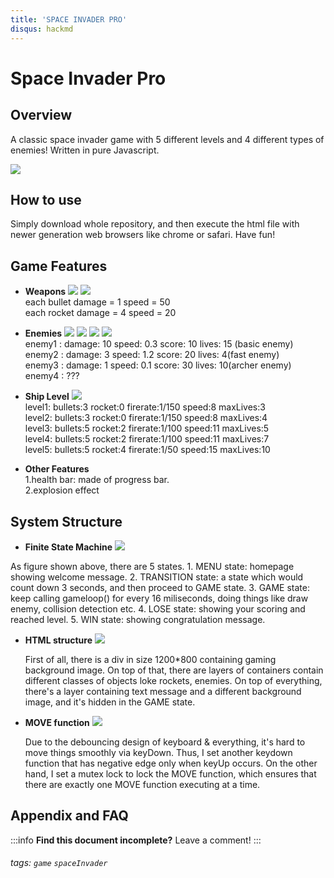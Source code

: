 ```yaml
---
title: 'SPACE INVADER PRO'
disqus: hackmd
---
```


Space Invader Pro
===


## Overview
A classic space invader game with 5 different levels and 4 different types of enemies! Written in pure Javascript.

![](https://i.imgur.com/5kGeGhx.jpg)


How to use
---
Simply download whole repository, and then execute the html file with newer generation web browsers like chrome or safari. Have fun!

Game Features
---
*  **Weapons**
![](https://i.imgur.com/jQw5l7q.png)
![](https://i.imgur.com/IXaGwIj.png)\
    each bullet damage = 1 speed = 50\
    each rocket damage = 4 speed = 20

* **Enemies**
![](https://i.imgur.com/t47apSp.png)
![](https://i.imgur.com/Irgq1xP.png)
![](https://i.imgur.com/oEmNOjg.png)
![](https://i.imgur.com/sr79kJT.png)\
    enemy1 : damage: 10 speed: 0.3 score: 10 lives: 15 (basic enemy)\
    enemy2 : damage: 3 speed: 1.2 score: 20 lives: 4(fast enemy)\
    enemy3 : damage: 1 speed: 0.1 score: 30 lives: 10(archer enemy)\
    enemy4 : ???
    
* **Ship Level**
![](https://i.imgur.com/cRjHM2h.png)\
    level1: bullets:3 rocket:0 firerate:1/150 speed:8 maxLives:3\
    level2: bullets:3 rocket:0 firerate:1/150 speed:8 maxLives:4\
    level3: bullets:5 rocket:2 firerate:1/100 speed:11 maxLives:5\
    level4: bullets:5 rocket:2 firerate:1/100 speed:11 maxLives:7\
    level5: bullets:5 rocket:4 firerate:1/50  speed:15 maxLives:10
    
* **Other Features**\
    1.health bar: made of progress bar.\
    2.explosion effect


System Structure
---
* **Finite State Machine**
![](https://i.imgur.com/wFVYNLC.jpg)

As figure shown above, there are 5 states.
    1. MENU state: homepage showing welcome message.
    2. TRANSITION state: a state which would count down 3 seconds, and then proceed to GAME state.
    3. GAME state: keep calling gameloop() for every 16 miliseconds, doing things like draw enemy, collision detection etc.
    4. LOSE state: showing your scoring and reached level.
    5. WIN state: showing congratulation message.
* **HTML structure**
![](https://i.imgur.com/5Mbh4rg.jpg)

    First of all, there is a div in size 1200*800 containing gaming background image. On top of that, there are layers of containers contain different classes of objects loke rockets, enemies. On top of everything, there's a layer containing text message and a different background image, and it's hidden in the GAME state.

* **MOVE function**
![](https://i.imgur.com/JRxGg5Q.jpg)

    Due to the debouncing design of keyboard & everything, it's hard to move things smoothly via keyDown. Thus, I set another keydown function that has negative edge only when keyUp occurs. On the other hand, I set a mutex lock to lock the MOVE function, which ensures that there are exactly one MOVE function executing at a time.



## Appendix and FAQ

:::info
**Find this document incomplete?** Leave a comment!
:::

###### tags: `game` `spaceInvader`
